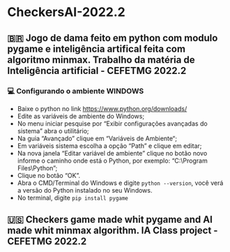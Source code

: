 # CheckersAI-2022.2

## 🇧🇷 Jogo de dama feito em python com modulo pygame e inteligência artifical feita com algoritmo minmax. Trabalho da matéria de Inteligência artificial - CEFETMG 2022.2
### 💻 Configurando o ambiente WINDOWS
   * Baixe o python no link https://www.python.org/downloads/
   * Edite as variáveis de ambiente do Windows;
   * No menu iniciar pesquise por “Exibir configurações avançadas do sistema” abra o utilitário;
   * Na guia “Avançado” clique em “Variáveis de Ambiente“;
   * Em variáveis sistema escolha a opção “Path” e clique em editar;
   * Na nova janela “Editar variável de ambiente” clique no botão novo informe o caminho onde está o Python, por exemplo: “C:\Program Files\Python”;
   * Clique no botão “OK”.
* Abra o CMD/Terminal do Windows e digite `python --version`, você verá a versão do Python instalado no seu Windows.
* No terminal, digite `pip install pygame`


## 🇺🇸 Checkers game made whit pygame and AI made whit minmax algorithm. IA Class project - CEFETMG 2022.2
